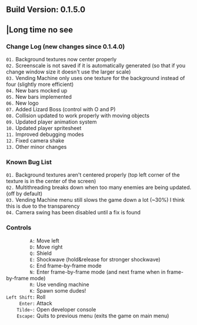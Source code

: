 ## Build Version: 0.1.5.0
## |Long time no see

### Change Log (new changes since 0.1.4.0) 
`01.` Background textures now center properly  
`02.` Screenscale is not saved if it is automatically generated (so that if you change window size it doesn't use the larger scale)  
`03.` Vending Machine only uses one texture for the background instead of four (slightly more efficient)  
`04.` New bars mocked up  
`05.` New bars implemented  
`06.` New logo  
`07.` Added Lizard Boss (control with O and P)  
`08.` Collision updated to work properly with moving objects  
`09.` Updated player animation system  
`10.` Updated player spritesheet  
`11.` Improved debugging modes  
`12.` Fixed camera shake  
`13.` Other minor changes  


### Known Bug List 
`01.` Background textures aren't centered properly (top left corner of the texture is in the center of the screen)  
`02.` Multithreading breaks down when too many enemies are being updated. (off by default)  
`03.` Vending Machine menu still slows the game down a lot (~30%) I think this is due to the transparency  
`04.` Camera swing has been disabled until a fix is found  

### Controls 
`         A:` Move left  
`         D:` Move right  
`         Q:` Shield  
`         E:` Shockwave (hold&release for stronger shockwave)  
`         G:` End frame-by-frame mode  
`         N:` Enter frame-by-frame mode (and next frame when in frame-by-frame mode)  
`         R:` Use vending machine  
`         K:` Spawn some dudes!  
`Left Shift:` Roll  
`     Enter:` Attack  
`    Tilde~:` Open developer console  
`    Escape:` Quits to previous menu (exits the game on main menu)  